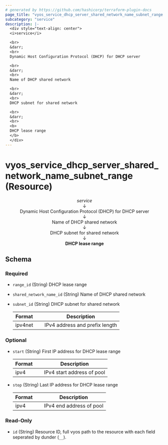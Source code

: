 ```yaml
---
# generated by https://github.com/hashicorp/terraform-plugin-docs
page_title: "vyos_service_dhcp_server_shared_network_name_subnet_range Resource - vyos"
subcategory: "service"
description: |-
  <div style="text-align: center">
  <i>service</i>

  <br>
  &darr;
  <br>
  Dynamic Host Configuration Protocol (DHCP) for DHCP server

  <br>
  &darr;
  <br>
  Name of DHCP shared network

  <br>
  &darr;
  <br>
  DHCP subnet for shared network

  <br>
  &darr;
  <br>
  <b>
  DHCP lease range
  </b>
  </div>
---
```


# vyos_service_dhcp_server_shared_network_name_subnet_range (Resource)

<div style="text-align: center">
<i>service</i>

<br>
&darr;
<br>
Dynamic Host Configuration Protocol (DHCP) for DHCP server

<br>
&darr;
<br>
Name of DHCP shared network

<br>
&darr;
<br>
DHCP subnet for shared network

<br>
&darr;
<br>
<b>
DHCP lease range
</b>
</div>



<!-- schema generated by tfplugindocs -->
## Schema

### Required

- `range_id` (String) DHCP lease range
- `shared_network_name_id` (String) Name of DHCP shared network
- `subnet_id` (String) DHCP subnet for shared network

    |  Format &emsp; | Description  |
    |----------|---------------|
    |  ipv4net  &emsp; |  IPv4 address and prefix length  |

### Optional

- `start` (String) First IP address for DHCP lease range

    |  Format &emsp; | Description  |
    |----------|---------------|
    |  ipv4  &emsp; |  IPv4 start address of pool  |
- `stop` (String) Last IP address for DHCP lease range

    |  Format &emsp; | Description  |
    |----------|---------------|
    |  ipv4  &emsp; |  IPv4 end address of pool  |

### Read-Only

- `id` (String) Resource ID, full vyos path to the resource with each field seperated by dunder (`__`).
